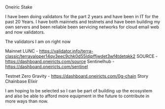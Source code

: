 Oneiric Stake

I have been doing validators for the part 2 years and have been in IT for the past 20 Years. I have both mainnets and testnets and have been building my own servers and been reliable been servicing networks for cloud email web and now validators.

The validators I am on right now

Mainnet
LUNC - https://validator.info/terra-classic/terravaloper14qv3eec9chk0d55ldjpffjwdet3wf4tdetqkk2
SOURCE - https://dashboard.oneiricts.com/source
Sentinelhub - https://dashboard.oneiricts.com/sentinel

Testnet
Zero Gravity - https://dashboard.oneiricts.com/0g-chain
Story
Chainbase
Elixir

I am hoping to be selected so I can be part of building up the ecosystem and also be able to afford more equipment in the future to contribute in more ways than now.
